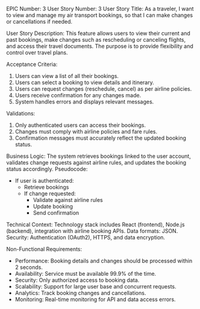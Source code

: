 EPIC Number: 3
User Story Number: 3
User Story Title: As a traveler, I want to view and manage my air transport bookings, so that I can make changes or cancellations if needed.

User Story Description: This feature allows users to view their current and past bookings, make changes such as rescheduling or canceling flights, and access their travel documents. The purpose is to provide flexibility and control over travel plans.

Acceptance Criteria:
1. Users can view a list of all their bookings.
2. Users can select a booking to view details and itinerary.
3. Users can request changes (reschedule, cancel) as per airline policies.
4. Users receive confirmation for any changes made.
5. System handles errors and displays relevant messages.

Validations:
1. Only authenticated users can access their bookings.
2. Changes must comply with airline policies and fare rules.
3. Confirmation messages must accurately reflect the updated booking status.

Business Logic: The system retrieves bookings linked to the user account, validates change requests against airline rules, and updates the booking status accordingly. Pseudocode:
- If user is authenticated:
  - Retrieve bookings
  - If change requested:
    - Validate against airline rules
    - Update booking
    - Send confirmation

Technical Context: Technology stack includes React (frontend), Node.js (backend), integration with airline booking APIs. Data formats: JSON. Security: Authentication (OAuth2), HTTPS, and data encryption.

Non-Functional Requirements:
- Performance: Booking details and changes should be processed within 2 seconds.
- Availability: Service must be available 99.9% of the time.
- Security: Only authorized access to booking data.
- Scalability: Support for large user base and concurrent requests.
- Analytics: Track booking changes and cancellations.
- Monitoring: Real-time monitoring for API and data access errors.